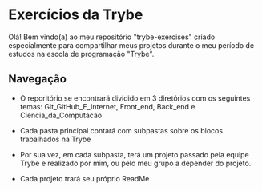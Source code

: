 # Exercícios da Trybe

Olá! Bem vindo(a) ao meu repositório "trybe-exercises" criado especialmente para compartilhar meus projetos durante o meu período de estudos na escola de programação "Trybe".

## Navegação 

- O reporitório se encontrará dividido em 3 diretórios com os seguintes temas: Git_GitHub_E_Internet, Front_end, Back_end e Ciencia_da_Computacao

- Cada pasta principal contará com subpastas sobre os blocos trabalhados na Trybe

- Por sua vez, em cada subpasta, terá um projeto passado pela equipe Trybe e realizado por mim, ou pelo meu grupo a depender do projeto.

- Cada projeto trará seu próprio ReadMe